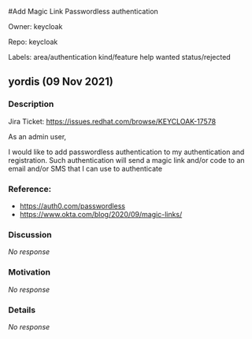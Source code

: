 #Add Magic Link Passwordless authentication

Owner: keycloak

Repo: keycloak

Labels: area/authentication kind/feature help wanted status/rejected 

## yordis (09 Nov 2021)

### Description

Jira Ticket: https://issues.redhat.com/browse/KEYCLOAK-17578


As an admin user,

I would like to add passwordless authentication to my authentication and registration. Such authentication will send a magic link and/or code to an email and/or SMS that I can use to authenticate

### Reference:

- https://auth0.com/passwordless
- https://www.okta.com/blog/2020/09/magic-links/ 

### Discussion

_No response_

### Motivation

_No response_

### Details

_No response_

